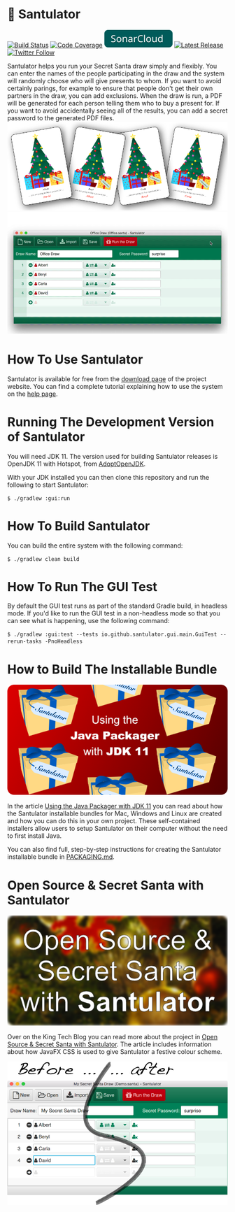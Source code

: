 # 🎁 Santulator

[![Build Status](https://img.shields.io/travis/Santulator/Santulator/master.svg)](https://travis-ci.org/Santulator/Santulator)
[![Code Coverage](https://img.shields.io/codecov/c/github/Santulator/Santulator.svg)](https://codecov.io/gh/Santulator/Santulator)
[![SonarCloud](/assets/SonarCloud.svg)](https://sonarcloud.io/dashboard?id=io.github.santulator%3Asantulator)
[![Latest Release](https://img.shields.io/github/release/Santulator/Santulator.svg)](https://github.com/Santulator/Santulator/releases/latest)
[![Twitter Follow](https://img.shields.io/twitter/follow/vocabhunterapp.svg?style=social&label=Follow)](https://twitter.com/vocabhunterapp)

Santulator helps you run your Secret Santa draw simply and flexibly.  You can enter the names of the people participating in the draw and the system will randomly choose who will give presents to whom.  If you want to avoid certainly parings, for example to ensure that people don't get their own partners in the draw, you can add exclusions.  When the draw is run, a PDF will be generated for each person telling them who to buy a present for.  If you want to avoid accidentally seeing all of the results, you can add a secret password to the generated PDF files.
[![Santulator draw selection](/assets/Santulator-Draw-Selection-Cards-1.png)](https://santulator.github.io/)
[![Santulator in action](/assets/Santulator-Draw-Wizard-2.gif)](https://santulator.github.io/)

# How To Use Santulator

Santulator is available for free from the [download page](https://santulator.github.io/download/) of the project website.  You can find a complete tutorial explaining how to use the system on the [help page](https://santulator.github.io/help/).

# Running The Development Version of Santulator

You will need JDK 11.  The version used for building Santulator releases is OpenJDK 11 with Hotspot, from [AdoptOpenJDK](https://adoptopenjdk.net/).

With your JDK installed you can then clone this repository and run the following to start Santulator:
~~~
$ ./gradlew :gui:run
~~~

# How To Build Santulator

You can build the entire system with the following command:
~~~
$ ./gradlew clean build
~~~

# How To Run The GUI Test

By default the GUI test runs as part of the standard Gradle build, in headless mode.  If you'd like to run the GUI test in a non-headless mode so that you can see what is happening, use the following command:
~~~
$ ./gradlew :gui:test --tests io.github.santulator.gui.main.GuiTest --rerun-tasks -PnoHeadless
~~~

# How to Build The Installable Bundle

[![Using the Java Packager with JDK 11](/assets/Using-The-Java-Packager-With-JDK-11.png)][Using the Java Packager with JDK 11]

In the article [Using the Java Packager with JDK 11] you can read about how the Santulator installable bundles for Mac, Windows and Linux are created and how you can do this in your own project.  These self-contained installers allow users to setup Santulator on their computer without the need to first install Java.

You can also find full, step-by-step instructions for creating the Santulator installable bundle in [PACKAGING.md](package/PACKAGING.md).

# Open Source & Secret Santa with Santulator

[![Open Source & Secret Santa with Santulator](/assets/Open-Source-And-Secret-Santa-With-Santulator.png)][Open Source & Secret Santa with Santulator]

Over on the King Tech Blog you can read more about the project in [Open Source & Secret Santa with Santulator]. The article includes information about how JavaFX CSS is used to give Santulator a festive colour scheme.

[![Before and after colours](/assets/Before-And-After-Colours.png)][Open Source & Secret Santa with Santulator]

[Using the Java Packager with JDK 11]:https://medium.com/@adam_carroll/java-packager-with-jdk11-31b3d620f4a8
[Open Source & Secret Santa with Santulator]:https://medium.com/techking/open-source-secret-santa-with-santulator-9101972359fc

